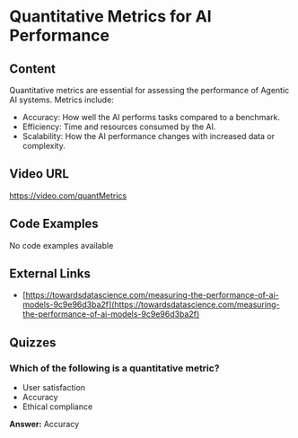 # Quantitative Metrics for AI Performance

## Content

Quantitative metrics are essential for assessing the performance of Agentic AI systems. Metrics include:
- Accuracy: How well the AI performs tasks compared to a benchmark.
- Efficiency: Time and resources consumed by the AI.
- Scalability: How the AI performance changes with increased data or complexity.

## Video URL

https://video.com/quantMetrics

## Code Examples

No code examples available

## External Links

- [https://towardsdatascience.com/measuring-the-performance-of-ai-models-9c9e96d3ba2f](https://towardsdatascience.com/measuring-the-performance-of-ai-models-9c9e96d3ba2f)

## Quizzes

### Which of the following is a quantitative metric?

- User satisfaction
- Accuracy
- Ethical compliance

**Answer:** Accuracy